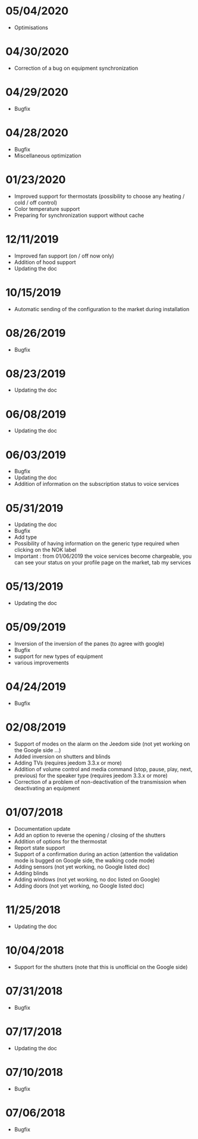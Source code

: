 # 05/04/2020

- Optimisations

# 04/30/2020

- Correction of a bug on equipment synchronization

# 04/29/2020

- Bugfix

# 04/28/2020

- Bugfix
- Miscellaneous optimization

# 01/23/2020

- Improved support for thermostats (possibility to choose any heating / cold / off control)
- Color temperature support
- Preparing for synchronization support without cache

# 12/11/2019

- Improved fan support (on / off now only)
- Addition of hood support
- Updating the doc

# 10/15/2019

- Automatic sending of the configuration to the market during installation

# 08/26/2019

- Bugfix

# 08/23/2019

- Updating the doc

# 06/08/2019

- Updating the doc

# 06/03/2019

- Bugfix
- Updating the doc
- Addition of information on the subscription status to voice services

# 05/31/2019

- Updating the doc
- Bugfix
- Add type
- Possibility of having information on the generic type required when clicking on the NOK label
- Important : from 01/06/2019 the voice services become chargeable, you can see your status on your profile page on the market, tab my services

# 05/13/2019

- Updating the doc

# 05/09/2019

- Inversion of the inversion of the panes (to agree with google)
- Bugfix
- support for new types of equipment
- various improvements

# 04/24/2019

- Bugfix

# 02/08/2019

- Support of modes on the alarm on the Jeedom side (not yet working on the Google side ...)
- Added inversion on shutters and blinds
- Adding TVs (requires jeedom 3.3.x or more)
- Addition of volume control and media command (stop, pause, play, next, previous) for the speaker type (requires jeedom 3.3.x or more)
- Correction of a problem of non-deactivation of the transmission when deactivating an equipment


# 01/07/2018

- Documentation update
- Add an option to reverse the opening / closing of the shutters
- Addition of options for the thermostat
- Report state support
- Support of a confirmation during an action (attention the validation mode is bugged on Google side, the walking code mode)
- Adding sensors (not yet working, no Google listed doc)
- Adding blinds
- Adding windows (not yet working, no doc listed on Google)
- Adding doors (not yet working, no Google listed doc)

# 11/25/2018

- Updating the doc

# 10/04/2018

- Support for the shutters (note that this is unofficial on the Google side)

# 07/31/2018

- Bugfix

# 07/17/2018

- Updating the doc

# 07/10/2018

- Bugfix

# 07/06/2018

- Bugfix
